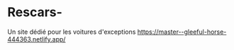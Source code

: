 # Rescars-
Un site dédié pour les voitures d'exceptions 
https://master--gleeful-horse-444363.netlify.app/
